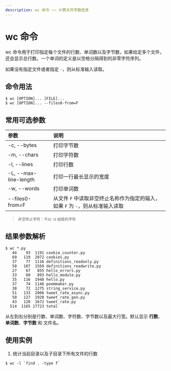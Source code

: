 ```yaml
---
description: wc 命令 —— 计算文件字数信息
---
```


# wc 命令

wc 命令用于打印指定每个文件的行数、单词数以及字节数，如果给定多个文件，还会显示总行数。一个单词的定义是以空格分隔得到的非零字符序列。

如果没有指定文件或者指定 `-`，则从标准输入读取。

## 命令用法

``` shell
$ wc [OPTION]... [FILE]...
$ wc [OPTION]... --files0-from=F
```

## 常用可选参数

| 参数 | 说明 |
|:---|:---|
| -c, --bytes | 打印字节数 |
| -m, --chars | 打印字符数 |
| -l, --lines | 打印行数 |
| -L, --max-line-length | 打印一行最长显示的宽度 |
| -w, --words | 打印单词数 |
| --files0-from=F | 从文件 `F` 中读取非空终止名称作为指定的输入，如果 `F` 为 `-`，则从标准输入读取 | 

> <small> 非空终止字符：不以 `\0` 结尾的字符 </small>

## 结果参数解析

``` shell
$ wc *.py
   44    93  1191 cookie_counter.py
   69   119  2072 cookies.py
   37    77  1116 definitions_readonly.py
   50   107  1569 definitions_readwrite.py
   27    67   855 hello_errors.py
   33    60   893 hello_module.py
   35   116  1948 hello.py
   37    74  1146 poemmaker.py
   38    72  1275 string_service.py
   51   133  2066 tweet_rate_async.py
   50   127  1920 tweet_rate_gen.py
   43   120  1672 tweet_rate.py
  514  1165 17723 total
```

从左到右分别是行数、单词数、字符数、字节数以及最大行宽。默认显示 **行数**、**单词数**、**字节数** 和 文件名。


## 使用实例

1. 统计当前目录以及子目录下所有文件的行数 

``` shell
$ wc -l `find . -type f`
```
